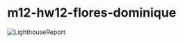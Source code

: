 # m12-hw12-flores-dominique
![LighthouseReport](https://user-images.githubusercontent.com/92406901/160320137-068b1f74-0b8c-4a50-8ff5-a6a464dc538c.JPG)
